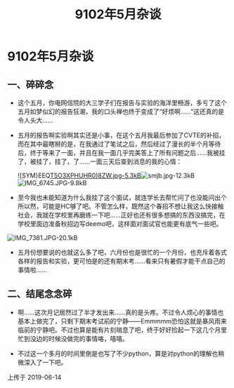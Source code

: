 ﻿---
title: 9102年5月杂谈
tags: 
      - 杂谈
---

9102年5月杂谈
=================================

一、碎碎念
--------------------------

- 这个五月，你电网信院的大三学子们在报告与实验的海洋里畅游，多亏了这个五月如梦似幻的报告狂潮，我的口头禅也终于变成了“好烦啊……”这还真的是令人头大……<!--more-->

- 五月的报告啊实验啊其实还是小事，在这个五月我最后参加了CVTE的补招，而在其中最瞎掰的是，在我通过了笔试之后，然后经过了漫长的半个月等待后，终于等来了一面，并且在我一面几乎完美答上了所有问题之后……我被挂了，被挂了，挂了，了……一面三天后查到消息的我的心情：

     ![SYM}EEQ[T5O3XPHUHR0)8ZW.jpg-5.3kB][1]![smjb.jpg-12.3kB][2]![IMG_6745.JPG-9.8kB][3]

- 至今我也未能知道为什么我挂了这个面试，就连学长去帮忙问了也没能问出个所以然，可能是HC够了吧。不管怎么样，既然这个春招不想让我这么快接触社会，我就在学校里再磨练一下吧……正好也还有很多想搞的东西没搞完，在学校里面边准备秋招边写deemo吧，这样面对面试官也能更有底气一些吧。

 ![IMG_7381.JPG-20.1kB][4]

- 五月份想要说的也就这么多了吧，六月份也是很忙的一个月份，也充斥着各式各样的报告和实验，更可怕是的还有期末考……看来只有暑假才能干点自己的事情啦…… 


二、结尾念念碎
----------------------------------------  

- 啊……这次月记居然过了半才发出来……真的是头疼。不过令人烦心的事情也基本上做完了，只剩下期末考试前的宁静——Emmmmm恐怕这就是暴风雨来临前的宁静吧。不过也算是能有片刻喘息了吧，终于好好捡起一下这几个月里忙到没边的时候没做完的事情咯，嘻嘻。

- 不过这一个多月的时间里倒是也写了不少python，算是对python的理解也稍微深入了一下吧。


上传于 2019-06-14


 


  [1]: http://static.zybuluo.com/feiyyx/c8kgcel4ed6piif8zn30xvxn/SYM%7DEEQ%5BT5O3XPHUHR0%298ZW.jpg
  [2]: http://static.zybuluo.com/feiyyx/l3tcdver3xm4khju3acrbjnz/smjb.jpg
  [3]: http://static.zybuluo.com/feiyyx/n7tce56ysovomyblxy0jysn2/IMG_6745.JPG
  [4]: http://static.zybuluo.com/feiyyx/uvryaswi7nv0l4itwfo7xt4r/IMG_7381.JPG